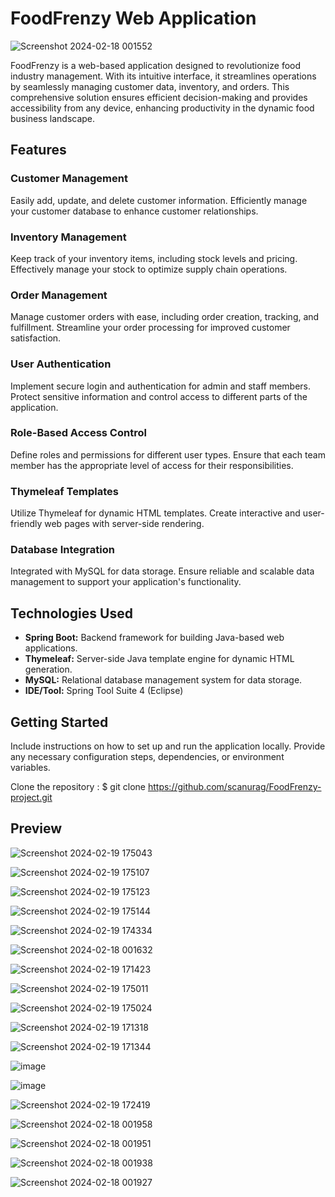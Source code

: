 # FoodFrenzy Web Application

![Screenshot 2024-02-18 001552](https://github.com/scanurag/FoodFrenzy/assets/90509642/ddabdcc6-f45b-4ab8-b4a5-ca688b965c51)

FoodFrenzy is a web-based application designed to revolutionize food industry management. With its intuitive interface, it streamlines operations by seamlessly managing customer data, inventory, and orders. This comprehensive solution ensures efficient decision-making and provides accessibility from any device, enhancing productivity in the dynamic food business landscape.

## Features

### Customer Management
Easily add, update, and delete customer information. Efficiently manage your customer database to enhance customer relationships.

### Inventory Management
Keep track of your inventory items, including stock levels and pricing. Effectively manage your stock to optimize supply chain operations.

### Order Management
Manage customer orders with ease, including order creation, tracking, and fulfillment. Streamline your order processing for improved customer satisfaction.

### User Authentication
Implement secure login and authentication for admin and staff members. Protect sensitive information and control access to different parts of the application.

### Role-Based Access Control
Define roles and permissions for different user types. Ensure that each team member has the appropriate level of access for their responsibilities.

### Thymeleaf Templates
Utilize Thymeleaf for dynamic HTML templates. Create interactive and user-friendly web pages with server-side rendering.

### Database Integration
Integrated with MySQL for data storage. Ensure reliable and scalable data management to support your application's functionality.

## Technologies Used

- **Spring Boot:** Backend framework for building Java-based web applications.
- **Thymeleaf:** Server-side Java template engine for dynamic HTML generation.
- **MySQL:** Relational database management system for data storage.
- **IDE/Tool:** Spring Tool Suite 4 (Eclipse)

## Getting Started

Include instructions on how to set up and run the application locally. Provide any necessary configuration steps, dependencies, or environment variables.

Clone the repository : $ git clone https://github.com/scanurag/FoodFrenzy-project.git

## Preview
![Screenshot 2024-02-19 175043](https://github.com/scanurag/FoodFrenzy/assets/90509642/4cd4af1b-888a-48c1-8895-effad3f9bdea)

![Screenshot 2024-02-19 175107](https://github.com/scanurag/FoodFrenzy/assets/90509642/80819df8-ecfd-4128-987a-9d780c9f8dcd)

![Screenshot 2024-02-19 175123](https://github.com/scanurag/FoodFrenzy/assets/90509642/91c1b9ec-00ce-4d71-a25d-22257e08a616)

![Screenshot 2024-02-19 175144](https://github.com/scanurag/FoodFrenzy/assets/90509642/c1ac1c2f-d927-4409-a107-6b7efadf3560)

![Screenshot 2024-02-19 174334](https://github.com/scanurag/FoodFrenzy/assets/90509642/158867ab-0795-4b29-83da-afd1675b494c)

![Screenshot 2024-02-18 001632](https://github.com/scanurag/FoodFrenzy/assets/90509642/e71482ce-f140-4625-8b8f-1dbf3f7d082d)

![Screenshot 2024-02-19 171423](https://github.com/scanurag/FoodFrenzy/assets/90509642/b19756ca-e5bb-4b2c-9bba-f7247a7d7106)

![Screenshot 2024-02-19 175011](https://github.com/scanurag/FoodFrenzy/assets/90509642/1421906a-6686-4af2-8a0e-f585349c6ba9)

![Screenshot 2024-02-19 175024](https://github.com/scanurag/FoodFrenzy/assets/90509642/b2e8ec76-4b21-4e9b-95d4-7af69267efae)

![Screenshot 2024-02-19 171318](https://github.com/scanurag/FoodFrenzy/assets/90509642/8b49cad1-fff9-4b9b-816e-2deb097727c6)

![Screenshot 2024-02-19 171344](https://github.com/scanurag/FoodFrenzy/assets/90509642/5da943c6-a09e-4bc0-a9cb-1c3956944425)


![image](https://github.com/scanurag/FoodFrenzy/assets/90509642/36ddea95-0016-4078-a3f2-d3860544fe67)


![image](https://github.com/scanurag/FoodFrenzy/assets/90509642/018bd80d-5565-4958-9c76-fc2889a75284)


![Screenshot 2024-02-19 172419](https://github.com/scanurag/FoodFrenzy/assets/90509642/de8785e9-c75b-4025-a33c-926cdcc86c9b)

![Screenshot 2024-02-18 001958](https://github.com/scanurag/FoodFrenzy/assets/90509642/f423cb39-711e-4760-b8b0-147bb4e3177a)

![Screenshot 2024-02-18 001951](https://github.com/scanurag/FoodFrenzy/assets/90509642/009e996e-0080-405a-8e4a-54e9697beb9a)

![Screenshot 2024-02-18 001938](https://github.com/scanurag/FoodFrenzy/assets/90509642/4fe4965b-9127-4079-b787-1021512989d8)

![Screenshot 2024-02-18 001927](https://github.com/scanurag/FoodFrenzy/assets/90509642/9a485490-1808-4a9c-8f20-f8fefbe72e4d)
